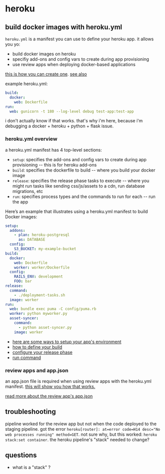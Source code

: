 # heroku

## build docker images with heroku.yml
`heroku.yml` is a manifest you can use to define your heroku app. it allows you yo:
- build docker images on heroku
- specifiy add-ons and config vars to create during app provisioning
- use review apps when deploying docker-based applications

[this is how you can create one](https://devcenter.heroku.com/articles/build-docker-images-heroku-yml#getting-started). [see also](https://github.com/datamade/how-to/blob/master/heroku/deploy-a-django-app.md#herokuyml)

example heroku.yml:
```yml
build:
  docker:
    web: Dockerfile
run:
  web: gunicorn -t 180 --log-level debug test-app:test-app
```

i don't actually know if that works. that's why i'm here, because i'm debugging a docker + heroku + python + flask issue.

### heroku.yml overview
a heroku.yml manifest has 4 top-level sections:
- `setup`: specifies the add-ons and config vars to create during app provisioning -- this is for heroku add-ons
- `build`: specifies the dockerfile to build -- where you build your docker image
- `release`: specifies the release phase tasks to execute -- where you might run tasks like sending css/js/assets to a cdn, run database migrations, etc
- `run`: specifies process types and the commands to run for each -- run the app

Here’s an example that illustrates using a heroku.yml manifest to build Docker images:

```yaml
setup:
  addons:
    - plan: heroku-postgresql
      as: DATABASE
  config:
    S3_BUCKET: my-example-bucket
build:
  docker:
    web: Dockerfile
    worker: worker/Dockerfile
  config:
    RAILS_ENV: development
    FOO: bar
release:
  command:
    - ./deployment-tasks.sh
  image: worker
run:
  web: bundle exec puma -C config/puma.rb
  worker: python myworker.py
  asset-syncer:
    command:
      - python asset-syncer.py
    image: worker
```

- [here are some ways to setup your app's environment](https://devcenter.heroku.com/articles/build-docker-images-heroku-yml#setup-defining-your-app-s-environment)
- [how to define your build](https://devcenter.heroku.com/articles/build-docker-images-heroku-yml#setup-defining-your-app-s-environment)
- [configure your release phase](https://devcenter.heroku.com/articles/build-docker-images-heroku-yml#release-configuring-release-phase)
- [run command](https://devcenter.heroku.com/articles/build-docker-images-heroku-yml#release-configuring-release-phase)

### review apps and app.json
an app.json file is required when using review apps with the heroku.yml manifest. [this will show you how that works.](https://devcenter.heroku.com/articles/build-docker-images-heroku-yml#release-configuring-release-phase)

[read more about the review app's app.json](https://devcenter.heroku.com/articles/app-json-schema)

## troubleshooting
pipeline worked for the review app but not when the code deployed to the staging pipeline. got the error `heroku[router]: at=error code=H14 desc="No web processes running" method=GET`. not sure why, but this worked: `heroku stack:set container`. the heroku pipeline's "stack" needed to change?


## questions
- what is a "stack" ?

